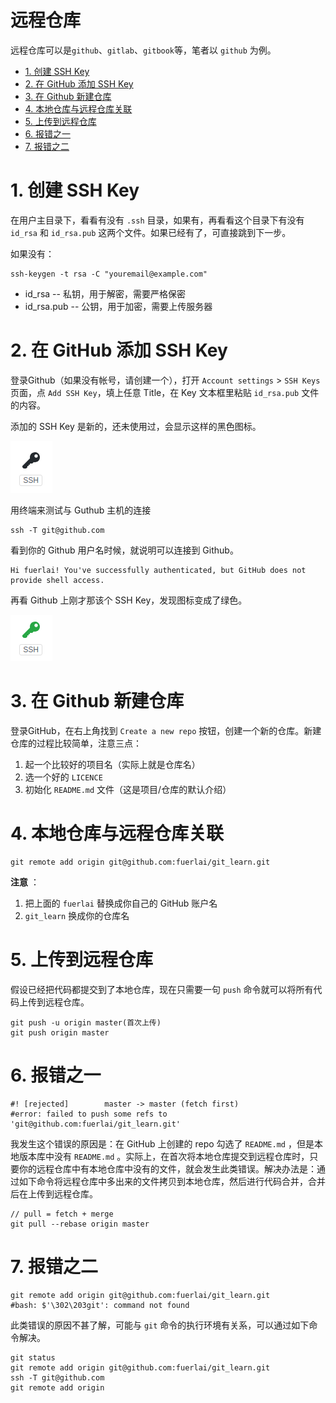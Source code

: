 远程仓库
======

远程仓库可以是`github`、`gitlab`、`gitbook`等，笔者以 `github` 为例。

- [1. 创建 SSH Key](#1-创建-ssh-key)
- [2. 在 GitHub 添加 SSH Key](#2-在-github-添加-ssh-key)
- [3. 在 Github 新建仓库](#3-在-github-新建仓库)
- [4. 本地仓库与远程仓库关联](#4-本地仓库与远程仓库关联)
- [5. 上传到远程仓库](#5-上传到远程仓库)
- [6. 报错之一](#6-报错之一)
- [7. 报错之二](#7-报错之二)

# 1. 创建 SSH Key

在用户主目录下，看看有没有 `.ssh` 目录，如果有，再看看这个目录下有没有 `id_rsa`  和 `id_rsa.pub` 这两个文件。如果已经有了，可直接跳到下一步。

如果没有：

```ssh
ssh-keygen -t rsa -C "youremail@example.com"
```

* id_rsa -- 私钥，用于解密，需要严格保密
* id_rsa.pub -- 公钥，用于加密，需要上传服务器

# 2. 在 GitHub 添加 SSH Key

登录Github（如果没有帐号，请创建一个），打开 `Account settings` > `SSH Keys` 页面，点 `Add SSH Key`，填上任意 Title，在 Key 文本框里粘贴 `id_rsa.pub` 文件的内容。

添加的 SSH Key 是新的，还未使用过，会显示这样的黑色图标。

![新增加的 SSH Key 是黑色的](assets/key1.png)

用终端来测试与 Guthub 主机的连接

```git
ssh -T git@github.com
```

看到你的 Github 用户名时候，就说明可以连接到 Github。

```git
Hi fuerlai! You've successfully authenticated, but GitHub does not provide shell access.
```

再看 Github 上刚才那该个 SSH Key，发现图标变成了绿色。

![在使用的 SSH Key 是绿色的](assets/key2.png)

# 3. 在 Github 新建仓库

登录GitHub，在右上角找到 `Create a new repo` 按钮，创建一个新的仓库。新建仓库的过程比较简单，注意三点：

1. 起一个比较好的项目名（实际上就是仓库名）
2. 选一个好的 `LICENCE`
3. 初始化 `README.md` 文件（这是项目/仓库的默认介绍）

# 4. 本地仓库与远程仓库关联

```git
git remote add origin git@github.com:fuerlai/git_learn.git
```

**注意** ：
1. 把上面的 `fuerlai` 替换成你自己的 GitHub 账户名
2. `git_learn` 换成你的仓库名

# 5. 上传到远程仓库

假设已经把代码都提交到了本地仓库，现在只需要一句 `push` 命令就可以将所有代码上传到远程仓库。

```git
git push -u origin master(首次上传)
git push origin master
```

# 6. 报错之一

```git
#! [rejected]        master -> master (fetch first)
#error: failed to push some refs to 'git@github.com:fuerlai/git_learn.git'
```

我发生这个错误的原因是：在 GitHub 上创建的 repo 勾选了 `README.md` ，但是本地版本库中没有 `README.md` 。实际上，在首次将本地仓库提交到远程仓库时，只要你的远程仓库中有本地仓库中没有的文件，就会发生此类错误。解决办法是：通过如下命令将远程仓库中多出来的文件拷贝到本地仓库，然后进行代码合并，合并后在上传到远程仓库。

```git
// pull = fetch + merge
git pull --rebase origin master
```

# 7. 报错之二

```git
git remote add origin git@github.com:fuerlai/git_learn.git
#bash: $'\302\203git': command not found
```

此类错误的原因不甚了解，可能与 `git` 命令的执行环境有关系，可以通过如下命令解决。

```git
git status
git remote add origin git@github.com:fuerlai/git_learn.git
ssh -T git@github.com
git remote add origin
```
